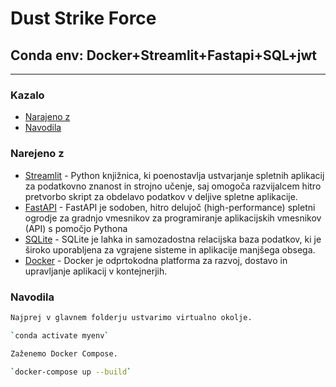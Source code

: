 # Dust Strike Force
## Conda env: Docker+Streamlit+Fastapi+SQL+jwt  

---

### Kazalo

* [Narajeno z](#Narejeno-z)
* [Navodila](#Navodila)

### Narejeno z

* [Streamlit](https://streamlit.io/) - Python knjižnica, ki poenostavlja ustvarjanje spletnih aplikacij za podatkovno znanost in strojno učenje, saj omogoča razvijalcem hitro pretvorbo skript za obdelavo podatkov v deljive spletne aplikacije.
* [FastAPI](https://fastapi.tiangolo.com/) - FastAPI je sodoben, hitro delujoč (high-performance) spletni ogrodje za gradnjo vmesnikov za programiranje aplikacijskih vmesnikov (API) s pomočjo Pythona
* [SQLite](https://www.sqlalchemy.org/) -  SQLite je lahka in samozadostna relacijska baza podatkov, ki je široko uporabljena za vgrajene sisteme in aplikacije manjšega obsega.
* [Docker](https://www.docker.com/) - Docker je odprtokodna platforma za razvoj, dostavo in upravljanje aplikacij v kontejnerjih.

### Navodila

```sh
Najprej v glavnem folderju ustvarimo virtualno okolje.

`conda activate myenv`

Zaženemo Docker Compose.

`docker-compose up --build`

```
